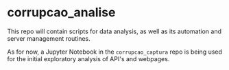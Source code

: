 # corrupcao_analise

This repo will contain scripts for data analysis, as well as its automation and server management routines.

As for now, a Jupyter Notebook in the `corrupcao_captura` repo is being used for the initial exploratory analysis of API's and webpages.
